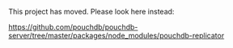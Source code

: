 This project has moved. Please look here instead:

https://github.com/pouchdb/pouchdb-server/tree/master/packages/node_modules/pouchdb-replicator
